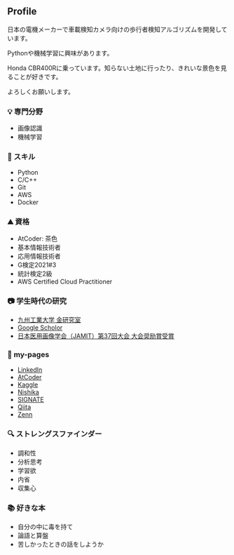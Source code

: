## Profile
日本の電機メーカーで車載検知カメラ向けの歩行者検知アルゴリズムを開発しています。

Pythonや機械学習に興味があります。

Honda CBR400Rに乗っています。知らない土地に行ったり、きれいな景色を見ることが好きです。

よろしくお願いします。


### 💡 専門分野
- 画像認識
- 機械学習
  
### 🌱 スキル
- Python
- C/C++
- Git
- AWS
- Docker
  
### ⛰ 資格
- AtCoder: 茶色
- 基本情報技術者
- 応用情報技術者
- G検定2021#3
- 統計検定2級
- AWS Certified Cloud Practitioner
  
### 📷 学生時代の研究
- [九州工業大学 金研究室](http://lab.cntl.kyutech.ac.jp/~kimlab/index.html)
- [Google Scholor](https://scholar.google.co.jp/citations?user=m3oQN9oAAAAJ&hl=ja)
- [日本医用画像学会（JAMIT）第37回大会 大会奨励賞受賞](http://www.jamit.jp/outline/history/shoreisho-list.html)

### 📌 my-pages
- [LinkedIn](https://www.linkedin.com/in/kazuhiro-hatano-225808261?lipi=urn%3Ali%3Apage%3Ad_flagship3_profile_view_base_contact_details%3B2reYblnxRcioKidqQxb4wQ%3D%3D)
- [AtCoder](https://atcoder.jp/users/hatter17)
- [Kaggle](https://www.kaggle.com/kazuhirohatano)
- [Nishika](https://profile.nishika.com/dashboard)
- [SIGNATE](https://signate.jp/profile)
- [Qiita](https://qiita.com/hatter17)
- [Zenn](https://zenn.dev/hatter)

### 🔍 ストレングスファインダー
- 調和性
- 分析思考
- 学習欲
- 内省
- 収集心

### 📚 好きな本
- 自分の中に毒を持て
- 論語と算盤
- 苦しかったときの話をしようか


<!---
git-hatano/git-hatano is a ✨ special ✨ repository because its `README.md` (this file) appears on your GitHub profile.
You can click the Preview link to take a look at your changes.
--->
